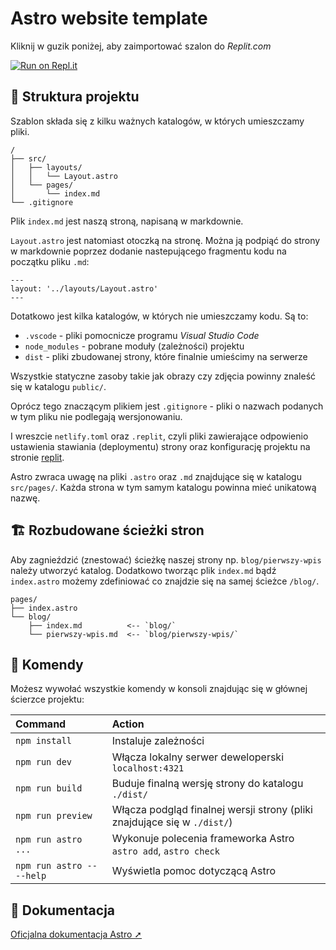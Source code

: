 # Astro website template

Kliknij w guzik poniżej, aby zaimportować szalon do *Replit.com*

[![Run on Repl.it](https://replit.com/badge/github/ALOPB-Hack-Club/astro-website-template)](https://replit.com/new/github/ALOPB-Hack-Club/astro-website-template)

## 🚀 Struktura projektu

Szablon składa się z kilku ważnych katalogów, w których umieszczamy pliki.

```text
/
├── src/
│   ├── layouts/
│   │   └── Layout.astro
│   └── pages/
│       └── index.md
└── .gitignore
```

Plik `index.md` jest naszą stroną, napisaną w markdownie.

`Layout.astro` jest natomiast otoczką na stronę. Można ją podpiąć do strony w markdownie poprzez dodanie nastepującego fragmentu kodu na początku pliku `.md`:
```
---
layout: '../layouts/Layout.astro'
---
```

Dotatkowo jest kilka katalogów, w których nie umieszczamy kodu.
Są to:
- `.vscode` - pliki pomocnicze programu *Visual Studio Code*
- `node_modules` - pobrane moduły (zależności) projektu
- `dist` - pliki zbudowanej strony, które finalnie umieścimy na serwerze

Wszystkie statyczne zasoby takie jak obrazy czy zdjęcia powinny znaleść się w katalogu `public/`.

Oprócz tego znaczącym plikiem jest `.gitignore` - pliki o nazwach podanych w tym pliku nie podlegają wersjonowaniu.

I wreszcie `netlify.toml` oraz `.replit`, czyli pliki zawierające odpowienio ustawienia stawiania (deploymentu) strony oraz konfigurację projektu na stronie [replit](https://replit.com/~).

Astro zwraca uwagę na pliki `.astro` oraz `.md` znajdujące się w katalogu `src/pages/`. Każda strona w tym samym katalogu powinna mieć unikatową nazwę.

## 🏗️ Rozbudowane ścieżki stron

Aby zagnieździć (znestować) ścieżkę naszej strony np. `blog/pierwszy-wpis` należy utworzyć katalog. Dodatkowo tworząc plik `index.md` bądź `index.astro` możemy zdefiniować co znajdzie się na samej ścieżce `/blog/`.
```text
pages/
├── index.astro
└── blog/
    ├── index.md          <-- `blog/`    
    └── pierwszy-wpis.md  <-- `blog/pierwszy-wpis/`
```

## 🧞 Komendy

Możesz wywołać wszystkie komendy w konsoli znajdując się w głównej ścierzce projektu:

| Command                   | Action                                                                   |
| :------------------------ | :----------------------------------------------------------------------- |
| `npm install`             | Instaluje zależności                                                     |
| `npm run dev`             | Włącza lokalny serwer deweloperski `localhost:4321`                      |
| `npm run build`           | Buduje finalną wersję strony do katalogu `./dist/`                       |
| `npm run preview`         | Włącza podgląd finalnej wersji strony (pliki znajdujące się w `./dist/`) |
| `npm run astro ...`       | Wykonuje polecenia frameworka Astro `astro add`, `astro check`           |
| `npm run astro -- --help` | Wyświetla pomoc dotyczącą Astro                                          |

## 👀 Dokumentacja

[Oficjalna dokumentacja Astro ➚](https://docs.astro.build)
